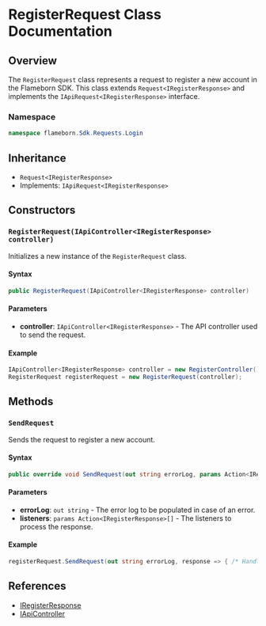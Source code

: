
# RegisterRequest Class Documentation

## Overview

The `RegisterRequest` class represents a request to register a new account in the Flameborn SDK. This class extends `Request<IRegisterResponse>` and implements the `IApiRequest<IRegisterResponse>` interface.

### Namespace
```csharp
namespace flameborn.Sdk.Requests.Login
```

## Inheritance
- `Request<IRegisterResponse>`
- Implements: `IApiRequest<IRegisterResponse>`

## Constructors

### `RegisterRequest(IApiController<IRegisterResponse> controller)`

Initializes a new instance of the `RegisterRequest` class.

#### Syntax
```csharp
public RegisterRequest(IApiController<IRegisterResponse> controller)
```

#### Parameters
- **controller**: `IApiController<IRegisterResponse>` - The API controller used to send the request.

#### Example
```csharp
IApiController<IRegisterResponse> controller = new RegisterController();
RegisterRequest registerRequest = new RegisterRequest(controller);
```

## Methods

### `SendRequest`

Sends the request to register a new account.

#### Syntax
```csharp
public override void SendRequest(out string errorLog, params Action<IRegisterResponse>[] listeners);
```

#### Parameters
- **errorLog**: `out string` - The error log to be populated in case of an error.
- **listeners**: `params Action<IRegisterResponse>[]` - The listeners to process the response.

#### Example
```csharp
registerRequest.SendRequest(out string errorLog, response => { /* Handle response */ });
```

## References
- [IRegisterResponse](https://gkhanc.github.io/flameborn-game/IRegisterResponse)
- [IApiController](https://gkhanc.github.io/flameborn-game/IApiController)
